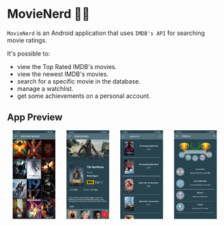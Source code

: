 # MovieNerd 🎥🍿
`MovieNerd` is an Android application that uses `IMDB's API` for searching movie ratings.

It's possible to:

- view the Top Rated IMDB's movies.
- view the newest IMDB's movies.
- search for a specific movie in the database.
- manage a watchlist.
- get some achievements on a personal account.

## App Preview

<div style="display: flex; justify-content: space-around;">
  <img src="img/WatchList.png" alt="Image 1" width="20%" />
  <img src="img/Movie.png" alt="Image 2" width="20%" />
  <img src="img/Search.png" alt="Image 2" width="20%" />
  <img src="img/Achievements.png" alt="Image 2" width="20%" />
</div>
